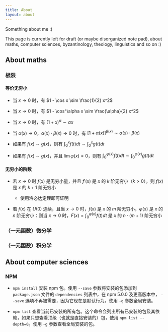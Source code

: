 ```yaml
---
title: About
layout: about
---
```


Something about me :)

This page is currently left for draft (or maybe disorganized note pad), about maths, computer sciences, byzantinology, theology, linguistics and so on :)

## About maths

### 极限

#### 等价无穷小

- 当 $x \rightarrow 0$ 时，有 $1 - \cos x \sim \frac{1}{2} x^2$

- 当 $x \rightarrow 0$ 时，有 $1 - \cos^\alpha x \sim \frac{\alpha}{2} x^2$

- 当 $x \rightarrow 0$ 时，有 $(1 + x)^{\alpha} \sim \alpha x$

- 当 $\alpha(x) \rightarrow 0$，$\alpha(x) \cdot \beta(x) \rightarrow 0$ 时，有 $[1 + \alpha(x)]^{\beta(x)} \sim \alpha(x) \cdot \beta(x)$

- 如果有 $f(x) \sim g(x)$，则有 $\int_0^x f(t) dt \sim \int_0^x g(t) dt$

- 如果有 $f(x) \sim g(x)$，并且 $\lim \varphi(x) = 0$，则有 $\int_0^{\varphi(x)} f(t) dt \sim \int_0^{\varphi(x)} g(t) dt$

#### 无穷小的阶数

- 若 $x \rightarrow 0$ 时 $f(x)$ 是无穷小量，并且 $f'(x)$ 是 $x$ 的 $k$ 阶无穷小（$k > 0$），则 $f(x)$ 是 $x$ 的 $k + 1$ 阶无穷小
    - 使用洛必达定理即可证明

- 若 $f(x)$ 在 $U(0)$ 连续，且当 $x \rightarrow 0$ 时，$f(x)$ 是 $x$ 的 $m$ 阶无穷小，$\varphi(x)$ 是 $x$ 的 $n$ 阶无穷小：则当 $x \rightarrow 0$ 时，$F(x) = \int_{0}^{\varphi(x)} f(t) dt$ 是 $x$ 的 $n \cdot (m + 1)$ 阶无穷小

### （一元函数）微分学

### （一元函数）积分学

## About computer sciences

### NPM

- `npm install` 安装 npm 包。使用 `--save` 参数将安装的包添加到 `package.json` 文件的 `dependencies` 列表中，在 npm 5.0.0 及更高版本中， `--save` 选项不再被需要，因为它现在是默认行为。使用 `-g` 参数全局安装。

- `npm list` 查看当前已安装的所有包。这个命令会列出所有已安装的包及其依赖，如果只想查看顶级（也就是直接安装的）包，使用 `npm list --depth=0`。使用 `-g` 参数查看全局安装的包。
